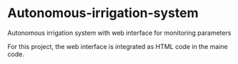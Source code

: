 # Autonomous-irrigation-system
Autonomous irrigation system with web interface for monitoring parameters

For this project, the web interface is integrated as HTML code in the maine code. 
